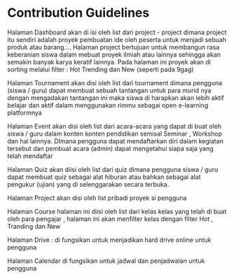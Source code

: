 # Contribution Guidelines


Halaman Dashboard akan di isi oleh list dari project - project dimana project itu sendiri adalah proyek pembuatan ide oleh peserta untuk menjadi sebuah produk atau barang.... Halaman project bertujuan untuk membangun rasa keberanian siswa dalam mebuat proyek ilmiah atau lainnya sehingga akan semakin banyak karya keratif lainnya. Pada halaman ini proyek akan di sorting melalui filter : Hot Trending dan New (seperti pada 9gag)

Halaman Tournament akan disi oleh list dari tournament dimana pengguna (siswa / guru) dapat membuat sebuah tantangan untuk para murid nya dengan mengadakan tantangan ini maka siswa di harapkan akan lebih aktif belajar dan aktif dalam menggunakan rimmu sebagai open e-learning platformnya

Halaman Event akan disi oleh list dari acara-acara yang dapat di buat oleh siswa / guru dalam konten konten pendidikan semisal Seminar , Workshop dan hal lainnya. DImana pengguna dapat mendaftarkan diri dalam kegiatan tersebut dan pembuat acara (admin) dapat mengetahui siapa saja yang telah mendaftar

Halaman Quiz akan diisi oleh list dari quiz dimana pengguna siswa / guru dapat membuat quiz sebagai alat hiburan atau bahkan sebagai alat pengukur (ujian) yang di selenggarakan secara terbuka.

Halaman Project akan disi oleh list pribadi proyek si pengguna

Halaman Course halaman ini diisi oleh list dari kelas kelas yang telah di buat oleh para pengajar , halaman ini akan menfilter kelas dengan filter Hot , Tranding dan New

Halaman Drive : di fungsikan untuk menjadikan hard drive online untuk pengguna

Halaman Calendar di fungsikan untuk jadwal dan penjadwalan untuk pengguna
